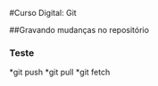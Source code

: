 #Curso Digital: Git

##Gravando mudanças no repositório

### Teste 

*git push
*git pull
*git fetch
